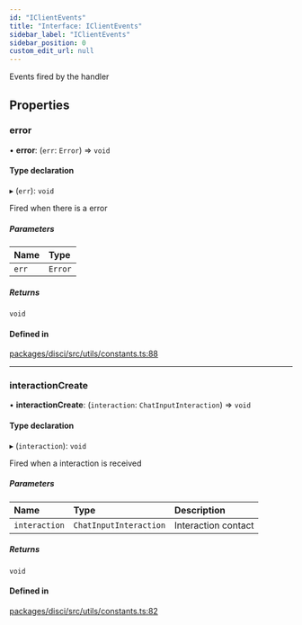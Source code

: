 ```yaml
---
id: "IClientEvents"
title: "Interface: IClientEvents"
sidebar_label: "IClientEvents"
sidebar_position: 0
custom_edit_url: null
---
```


Events fired by the handler

## Properties

### error

• **error**: (`err`: `Error`) => `void`

#### Type declaration

▸ (`err`): `void`

Fired when there is a error

##### Parameters

| Name | Type |
| :------ | :------ |
| `err` | `Error` |

##### Returns

`void`

#### Defined in

[packages/disci/src/utils/constants.ts:88](https://github.com/typicalninja493/disci/blob/a000123/packages/disci/src/utils/constants.ts#L88)

___

### interactionCreate

• **interactionCreate**: (`interaction`: `ChatInputInteraction`) => `void`

#### Type declaration

▸ (`interaction`): `void`

Fired when a interaction is received

##### Parameters

| Name | Type | Description |
| :------ | :------ | :------ |
| `interaction` | `ChatInputInteraction` | Interaction contact |

##### Returns

`void`

#### Defined in

[packages/disci/src/utils/constants.ts:82](https://github.com/typicalninja493/disci/blob/a000123/packages/disci/src/utils/constants.ts#L82)
